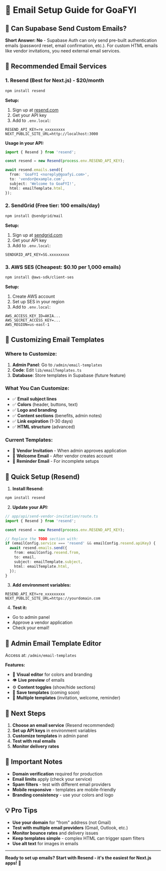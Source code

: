 # 📧 Email Setup Guide for GoaFYI

## 🎯 **Can Supabase Send Custom Emails?**

**Short Answer: No** - Supabase Auth can only send pre-built authentication emails (password reset, email confirmation, etc.). For custom HTML emails like vendor invitations, you need external email services.

## 🚀 **Recommended Email Services**

### **1. Resend (Best for Next.js) - $20/month**
```bash
npm install resend
```

**Setup:**
1. Sign up at [resend.com](https://resend.com)
2. Get your API key
3. Add to `.env.local`:
```env
RESEND_API_KEY=re_xxxxxxxxx
NEXT_PUBLIC_SITE_URL=http://localhost:3000
```

**Usage in your API:**
```typescript
import { Resend } from 'resend';

const resend = new Resend(process.env.RESEND_API_KEY);

await resend.emails.send({
  from: 'GoaFYI <noreply@goafyi.com>',
  to: 'vendor@example.com',
  subject: 'Welcome to GoaFYI!',
  html: emailTemplate.html,
});
```

### **2. SendGrid (Free tier: 100 emails/day)**
```bash
npm install @sendgrid/mail
```

**Setup:**
1. Sign up at [sendgrid.com](https://sendgrid.com)
2. Get your API key
3. Add to `.env.local`:
```env
SENDGRID_API_KEY=SG.xxxxxxxxx
```

### **3. AWS SES (Cheapest: $0.10 per 1,000 emails)**
```bash
npm install @aws-sdk/client-ses
```

**Setup:**
1. Create AWS account
2. Set up SES in your region
3. Add to `.env.local`:
```env
AWS_ACCESS_KEY_ID=AKIA...
AWS_SECRET_ACCESS_KEY=...
AWS_REGION=us-east-1
```

## 🎨 **Customizing Email Templates**

### **Where to Customize:**
1. **Admin Panel**: Go to `/admin/email-templates`
2. **Code**: Edit `lib/emailTemplates.ts`
3. **Database**: Store templates in Supabase (future feature)

### **What You Can Customize:**
- ✅ **Email subject lines**
- ✅ **Colors** (header, buttons, text)
- ✅ **Logo and branding**
- ✅ **Content sections** (benefits, admin notes)
- ✅ **Link expiration** (1-30 days)
- ✅ **HTML structure** (advanced)

### **Current Templates:**
- 📧 **Vendor Invitation** - When admin approves application
- 📧 **Welcome Email** - After vendor creates account
- 📧 **Reminder Email** - For incomplete setups

## 🔧 **Quick Setup (Resend)**

1. **Install Resend:**
```bash
npm install resend
```

2. **Update your API:**
```typescript
// app/api/send-vendor-invitation/route.ts
import { Resend } from 'resend';

const resend = new Resend(process.env.RESEND_API_KEY);

// Replace the TODO section with:
if (emailConfig.service === 'resend' && emailConfig.resend.apiKey) {
  await resend.emails.send({
    from: emailConfig.resend.from,
    to: email,
    subject: emailTemplate.subject,
    html: emailTemplate.html,
  });
}
```

3. **Add environment variables:**
```env
RESEND_API_KEY=re_xxxxxxxxx
NEXT_PUBLIC_SITE_URL=https://yourdomain.com
```

4. **Test it:**
- Go to admin panel
- Approve a vendor application
- Check your email!

## 📱 **Admin Email Template Editor**

Access at: `/admin/email-templates`

**Features:**
- 🎨 **Visual editor** for colors and branding
- 👁️ **Live preview** of emails
- ⚙️ **Content toggles** (show/hide sections)
- 💾 **Save templates** (coming soon)
- 📧 **Multiple templates** (invitation, welcome, reminder)

## 🎯 **Next Steps**

1. **Choose an email service** (Resend recommended)
2. **Set up API keys** in environment variables
3. **Customize templates** in admin panel
4. **Test with real emails**
5. **Monitor delivery rates**

## 🚨 **Important Notes**

- **Domain verification** required for production
- **Email limits** apply (check your service)
- **Spam filters** - test with different email providers
- **Mobile responsive** - templates are mobile-friendly
- **Branding consistency** - use your colors and logo

## 💡 **Pro Tips**

- **Use your domain** for "from" address (not Gmail)
- **Test with multiple email providers** (Gmail, Outlook, etc.)
- **Monitor bounce rates** and delivery issues
- **Keep templates simple** - complex HTML can trigger spam filters
- **Use alt text** for images in emails

---

**Ready to set up emails? Start with Resend - it's the easiest for Next.js apps!** 🚀
